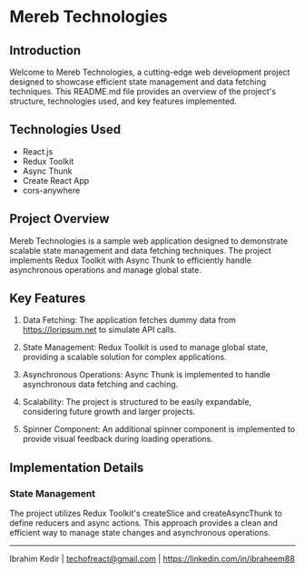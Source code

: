 # Mereb Technologies

## Introduction

Welcome to Mereb Technologies, a cutting-edge web development project designed to showcase efficient state management and data fetching techniques. This README.md file provides an overview of the project's structure, technologies used, and key features implemented.

## Technologies Used

- React.js
- Redux Toolkit
- Async Thunk
- Create React App
- cors-anywhere

## Project Overview

Mereb Technologies is a sample web application designed to demonstrate scalable state management and data fetching techniques. The project implements Redux Toolkit with Async Thunk to efficiently handle asynchronous operations and manage global state.

## Key Features

1. Data Fetching: The application fetches dummy data from https://loripsum.net to simulate API calls.

2. State Management: Redux Toolkit is used to manage global state, providing a scalable solution for complex applications.

3. Asynchronous Operations: Async Thunk is implemented to handle asynchronous data fetching and caching.

4. Scalability: The project is structured to be easily expandable, considering future growth and larger projects.

5. Spinner Component: An additional spinner component is implemented to provide visual feedback during loading operations.

## Implementation Details

### State Management

The project utilizes Redux Toolkit's createSlice and createAsyncThunk to define reducers and async actions. This approach provides a clean and efficient way to manage state changes and asynchronous operations.

___
Ibrahim Kedir | techofreact@gmail.com | https://linkedin.com/in/ibraheem88
